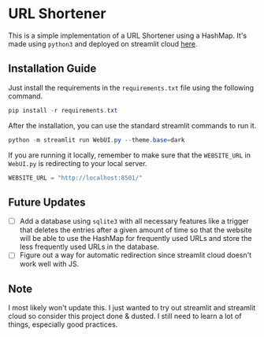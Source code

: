 # URL Shortener

This is a simple implementation of a URL Shortener using a HashMap. It's made using `python3` and deployed on streamlit cloud [here](https://kb-url.streamlit.app/ "URL Shortener").

## Installation Guide

Just install the requirements in the `requirements.txt` file using the following command.

```powershell
pip install -r requirements.txt
```

After the installation, you can use the standard streamlit commands to run it.

```powershell
python -m streamlit run WebUI.py --theme.base=dark
```

If you are running it locally, remember to make sure that the `WEBSITE_URL` in `WebUI.py` is redirecting to your local server.

```python
WEBSITE_URL = "http://localhost:8501/"
```

## Future Updates

* [ ] Add a database using `sqlite3` with all necessary features like a trigger that deletes the entries after a given amount of time so that the website will be able to use the HashMap for frequently used URLs and store the less frequently used URLs in the database.
* [ ] Figure out a way for automatic redirection since streamlit cloud doesn't work well with JS.

## Note

I most likely won't update this. I just wanted to try out streamlit and streamlit cloud so consider this project done & dusted. I still need to learn a lot of things, especially good practices.
